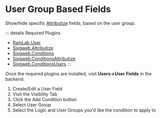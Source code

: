 # User Group Based Fields

Show/hide specific [Attributize](/attributize/) fields, based on the user group.

::: details Required Plugins
- [RainLab.User](https://octobercms.com/plugin/rainlab-user)
- [Sixgweb.Attributize](https://octobercms.com/plugin/sixgweb-attributize)
- [Sixgweb.Conditions](https://octobercms.com/pluginsixgweb-conditions)
- [Sixgweb.ConditionsAttributize](https://octobercms.com/plugin/sixgweb-conditionsattributize)
- [Sixgweb.ConditionsUsers](https://octobercms.com/plugin/sixgweb-conditionsusers)
:::

Once the required plugins are installed, visit **Users->User Fields** in the backend.

1. Create/Edit a User Field
2. Visit the Visibility Tab
3. Click the Add Condition button
4. Select User Group
5. Select the Logic and User Groups you'd like the condition to apply to